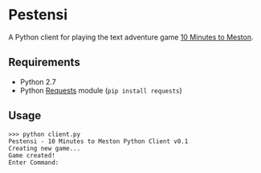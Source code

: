 # Pestensi

A Python client for playing the text adventure game [10 Minutes to Meston](https://github.com/kittsville/10-Minutes-to-Meston/).

## Requirements

- Python 2.7
- Python [Requests](http://python-requests.org/) module (`pip install requests`)

## Usage

```
>>> python client.py
Pestensi - 10 Minutes to Meston Python Client v0.1
Creating new game...
Game created!
Enter Command:
```
